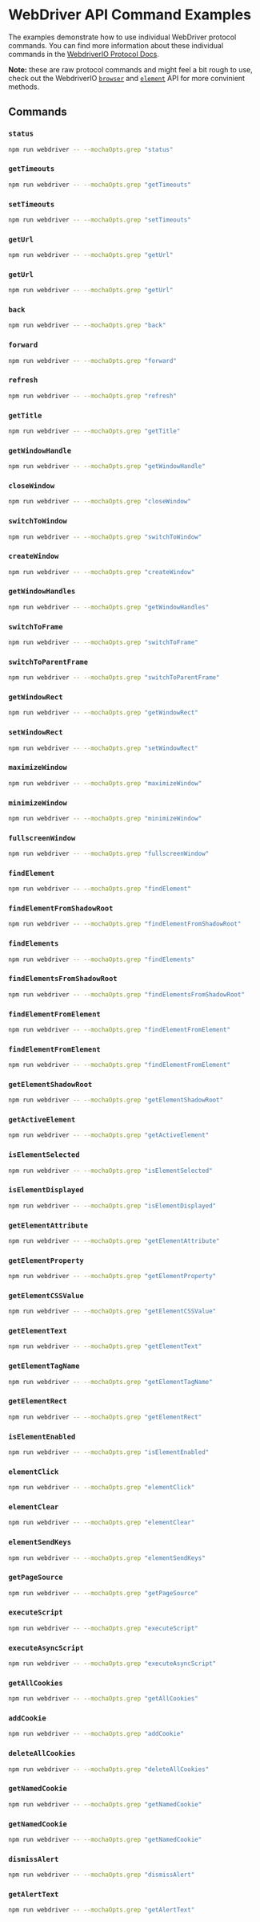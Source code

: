 # WebDriver API Command Examples

The examples demonstrate how to use individual WebDriver protocol commands. You can find more information about these individual commands in the [WebdriverIO Protocol Docs](https://webdriver.io/docs/api/webdriver).

__Note:__ these are raw protocol commands and might feel a bit rough to use, check out the WebdriverIO [`browser`](https://webdriver.io/docs/api/browser) and [`element`](https://webdriver.io/docs/api/element) API for more convinient methods.

## Commands

### `status`

```sh
npm run webdriver -- --mochaOpts.grep "status"
```

### `getTimeouts`

```sh
npm run webdriver -- --mochaOpts.grep "getTimeouts"
```

### `setTimeouts`

```sh
npm run webdriver -- --mochaOpts.grep "setTimeouts"
```

### `getUrl`

```sh
npm run webdriver -- --mochaOpts.grep "getUrl"
```

### `getUrl`

```sh
npm run webdriver -- --mochaOpts.grep "getUrl"
```

### `back`

```sh
npm run webdriver -- --mochaOpts.grep "back"
```

### `forward`

```sh
npm run webdriver -- --mochaOpts.grep "forward"
```

### `refresh`

```sh
npm run webdriver -- --mochaOpts.grep "refresh"
```

### `getTitle`

```sh
npm run webdriver -- --mochaOpts.grep "getTitle"
```

### `getWindowHandle`

```sh
npm run webdriver -- --mochaOpts.grep "getWindowHandle"
```

### `closeWindow`

```sh
npm run webdriver -- --mochaOpts.grep "closeWindow"
```

### `switchToWindow`

```sh
npm run webdriver -- --mochaOpts.grep "switchToWindow"
```

### `createWindow`

```sh
npm run webdriver -- --mochaOpts.grep "createWindow"
```

### `getWindowHandles`

```sh
npm run webdriver -- --mochaOpts.grep "getWindowHandles"
```

### `switchToFrame`

```sh
npm run webdriver -- --mochaOpts.grep "switchToFrame"
```

### `switchToParentFrame`

```sh
npm run webdriver -- --mochaOpts.grep "switchToParentFrame"
```

### `getWindowRect`

```sh
npm run webdriver -- --mochaOpts.grep "getWindowRect"
```

### `setWindowRect`

```sh
npm run webdriver -- --mochaOpts.grep "setWindowRect"
```

### `maximizeWindow`

```sh
npm run webdriver -- --mochaOpts.grep "maximizeWindow"
```

### `minimizeWindow`

```sh
npm run webdriver -- --mochaOpts.grep "minimizeWindow"
```

### `fullscreenWindow`

```sh
npm run webdriver -- --mochaOpts.grep "fullscreenWindow"
```

### `findElement`

```sh
npm run webdriver -- --mochaOpts.grep "findElement"
```

### `findElementFromShadowRoot`

```sh
npm run webdriver -- --mochaOpts.grep "findElementFromShadowRoot"
```

### `findElements`

```sh
npm run webdriver -- --mochaOpts.grep "findElements"
```

### `findElementsFromShadowRoot`

```sh
npm run webdriver -- --mochaOpts.grep "findElementsFromShadowRoot"
```

### `findElementFromElement`

```sh
npm run webdriver -- --mochaOpts.grep "findElementFromElement"
```

### `findElementFromElement`

```sh
npm run webdriver -- --mochaOpts.grep "findElementFromElement"
```

### `getElementShadowRoot`

```sh
npm run webdriver -- --mochaOpts.grep "getElementShadowRoot"
```

### `getActiveElement`

```sh
npm run webdriver -- --mochaOpts.grep "getActiveElement"
```

### `isElementSelected`

```sh
npm run webdriver -- --mochaOpts.grep "isElementSelected"
```

### `isElementDisplayed`

```sh
npm run webdriver -- --mochaOpts.grep "isElementDisplayed"
```

### `getElementAttribute`

```sh
npm run webdriver -- --mochaOpts.grep "getElementAttribute"
```

### `getElementProperty`

```sh
npm run webdriver -- --mochaOpts.grep "getElementProperty"
```

### `getElementCSSValue`

```sh
npm run webdriver -- --mochaOpts.grep "getElementCSSValue"
```

### `getElementText`

```sh
npm run webdriver -- --mochaOpts.grep "getElementText"
```

### `getElementTagName`

```sh
npm run webdriver -- --mochaOpts.grep "getElementTagName"
```

### `getElementRect`

```sh
npm run webdriver -- --mochaOpts.grep "getElementRect"
```

### `isElementEnabled`

```sh
npm run webdriver -- --mochaOpts.grep "isElementEnabled"
```

### `elementClick`

```sh
npm run webdriver -- --mochaOpts.grep "elementClick"
```

### `elementClear`

```sh
npm run webdriver -- --mochaOpts.grep "elementClear"
```

### `elementSendKeys`

```sh
npm run webdriver -- --mochaOpts.grep "elementSendKeys"
```

### `getPageSource`

```sh
npm run webdriver -- --mochaOpts.grep "getPageSource"
```

### `executeScript`

```sh
npm run webdriver -- --mochaOpts.grep "executeScript"
```

### `executeAsyncScript`

```sh
npm run webdriver -- --mochaOpts.grep "executeAsyncScript"
```

### `getAllCookies`

```sh
npm run webdriver -- --mochaOpts.grep "getAllCookies"
```

### `addCookie`

```sh
npm run webdriver -- --mochaOpts.grep "addCookie"
```

### `deleteAllCookies`

```sh
npm run webdriver -- --mochaOpts.grep "deleteAllCookies"
```

### `getNamedCookie`

```sh
npm run webdriver -- --mochaOpts.grep "getNamedCookie"
```

### `getNamedCookie`

```sh
npm run webdriver -- --mochaOpts.grep "getNamedCookie"
```

### `dismissAlert`

```sh
npm run webdriver -- --mochaOpts.grep "dismissAlert"
```

### `getAlertText`

```sh
npm run webdriver -- --mochaOpts.grep "getAlertText"
```
